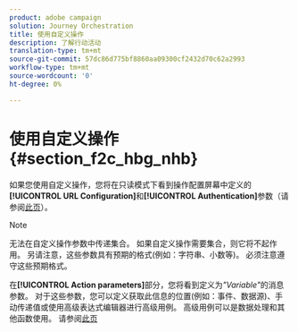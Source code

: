 ```yaml
---
product: adobe campaign
solution: Journey Orchestration
title: 使用自定义操作
description: 了解行动活动
translation-type: tm+mt
source-git-commit: 57dc86d775bf8860aa09300cf2432d70c62a2993
workflow-type: tm+mt
source-wordcount: '0'
ht-degree: 0%

---
```



# 使用自定义操作 {#section_f2c_hbg_nhb}

如果您使用自定义操作，您将在只读模式下看到操作配置屏幕中定义的&#x200B;**[!UICONTROL URL Configuration]**&#x200B;和&#x200B;**[!UICONTROL Authentication]**&#x200B;参数（请参阅[此页](../action/about-custom-action-configuration.md)）。

>[!NOTE]
>
>无法在自定义操作参数中传递集合。 如果自定义操作需要集合，则它将不起作用。 另请注意，这些参数具有预期的格式(例如：字符串、小数等)。 必须注意遵守这些预期格式。

在&#x200B;**[!UICONTROL Action parameters]**&#x200B;部分，您将看到定义为&#x200B;_&quot;Variable&quot;_&#x200B;的消息参数。 对于这些参数，您可以定义获取此信息的位置(例如：事件、数据源)、手动传递值或使用高级表达式编辑器进行高级用例。 高级用例可以是数据处理和其他函数使用。 请参阅[此页](../expression/expressionadvanced.md)
